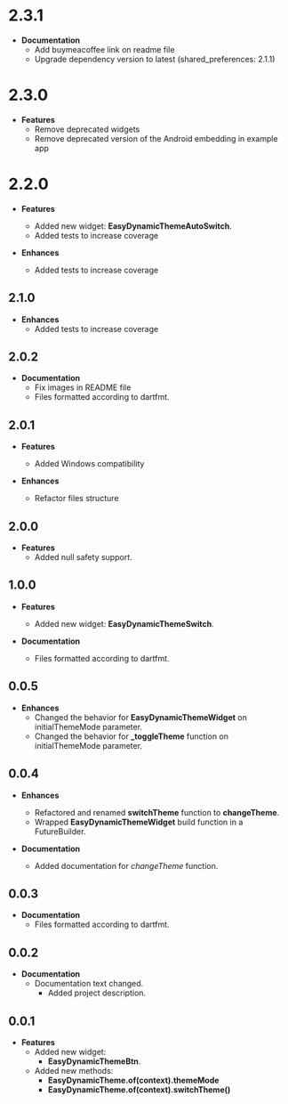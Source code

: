 # 2.3.1
- **Documentation**
  - Add buymeacoffee link on readme file
  - Upgrade dependency version to latest (shared_preferences: 2.1.1)
  
# 2.3.0

- **Features**
  - Remove deprecated widgets
  - Remove deprecated version of the Android embedding in example app

# 2.2.0

- **Features**
  - Added new widget: **EasyDynamicThemeAutoSwitch**.
  - Added tests to increase coverage

- **Enhances**
  - Added tests to increase coverage
  
## 2.1.0

- **Enhances**
  - Added tests to increase coverage

## 2.0.2

- **Documentation**
  - Fix images in README file
  - Files formatted according to dartfmt.

## 2.0.1

- **Features**
  - Added Windows compatibility

- **Enhances**
  - Refactor files structure

## 2.0.0

- **Features**
  - Added null safety support.

## 1.0.0

- **Features**
  - Added new widget: **EasyDynamicThemeSwitch**.

- **Documentation**
  - Files formatted according to dartfmt.

## 0.0.5

- **Enhances**
  - Changed the behavior for **EasyDynamicThemeWidget** on initialThemeMode parameter.
  - Changed the behavior for **_toggleTheme** function on initialThemeMode parameter.

## 0.0.4

- **Enhances**
  - Refactored and renamed **switchTheme** function to **changeTheme**.
  - Wrapped **EasyDynamicThemeWidget** build function in a FutureBuilder.

- **Documentation**
  - Added documentation for *changeTheme* function.

## 0.0.3

- **Documentation**
  - Files formatted according to dartfmt.

## 0.0.2

- **Documentation**
  - Documentation text changed.
    - Added project description.

## 0.0.1

- **Features**
  - Added new widget:
    - **EasyDynamicThemeBtn**.
  - Added new methods:
    - **EasyDynamicTheme.of(context).themeMode**
    - **EasyDynamicTheme.of(context).switchTheme()**
